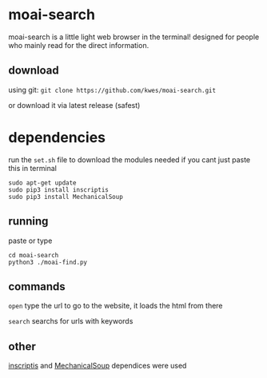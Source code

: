 # moai-search
moai-search is a little light web browser in the terminal! designed for people who mainly read for the direct information.

## download
using git:
```git clone https://github.com/kwes/moai-search.git```

or download it via latest release (safest)

# dependencies
run the ```set.sh``` file to download the modules needed
if you cant just paste this in terminal

```
sudo apt-get update
sudo pip3 install inscriptis
sudo pip3 install MechanicalSoup
```
## running
paste or type
```
cd moai-search
python3 ./moai-find.py
```
## commands
```open``` type the url to go to the website, it loads the html from there

```search``` searchs for urls with keywords

## other
[inscriptis](https://github.com/weblyzard/inscriptis) and [MechanicalSoup](https://github.com/MechanicalSoup/MechanicalSoup) dependices were used
